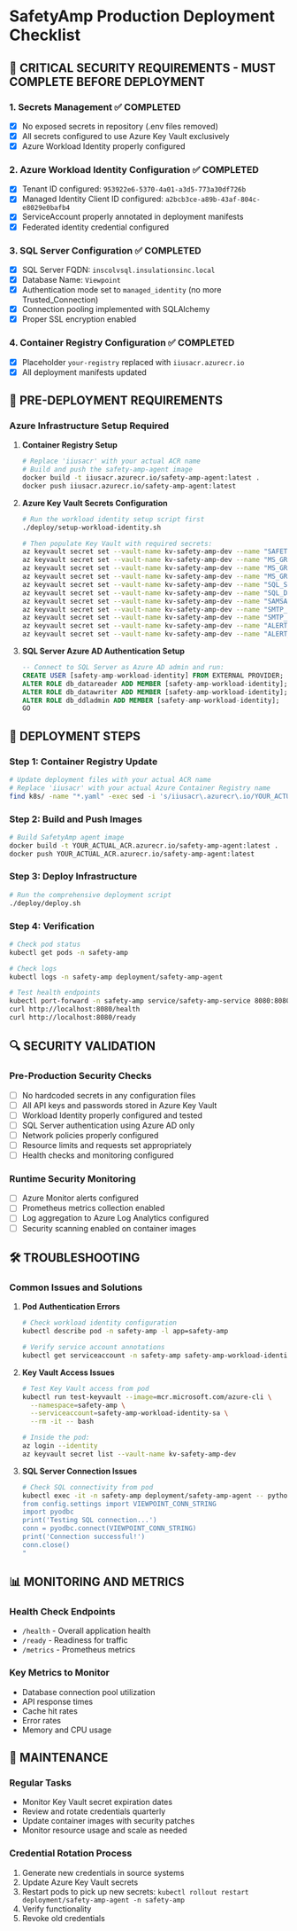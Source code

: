 # SafetyAmp Production Deployment Checklist

## 🔴 CRITICAL SECURITY REQUIREMENTS - MUST COMPLETE BEFORE DEPLOYMENT

### 1. Secrets Management ✅ COMPLETED
- [x] No exposed secrets in repository (.env files removed)
- [x] All secrets configured to use Azure Key Vault exclusively
- [x] Azure Workload Identity properly configured

### 2. Azure Workload Identity Configuration ✅ COMPLETED
- [x] Tenant ID configured: `953922e6-5370-4a01-a3d5-773a30df726b`
- [x] Managed Identity Client ID configured: `a2bcb3ce-a89b-43af-804c-e8029e0bafb4`
- [x] ServiceAccount properly annotated in deployment manifests
- [x] Federated identity credential configured

### 3. SQL Server Configuration ✅ COMPLETED
- [x] SQL Server FQDN: `inscolvsql.insulationsinc.local`
- [x] Database Name: `Viewpoint`
- [x] Authentication mode set to `managed_identity` (no more Trusted_Connection)
- [x] Connection pooling implemented with SQLAlchemy
- [x] Proper SSL encryption enabled

### 4. Container Registry Configuration ✅ COMPLETED
- [x] Placeholder `your-registry` replaced with `iiusacr.azurecr.io`
- [x] All deployment manifests updated

## 🚨 PRE-DEPLOYMENT REQUIREMENTS

### Azure Infrastructure Setup Required

1. **Container Registry Setup**
   ```bash
   # Replace 'iiusacr' with your actual ACR name
   # Build and push the safety-amp-agent image
   docker build -t iiusacr.azurecr.io/safety-amp-agent:latest .
   docker push iiusacr.azurecr.io/safety-amp-agent:latest
   ```

2. **Azure Key Vault Secrets Configuration**
   ```bash
   # Run the workload identity setup script first
   ./deploy/setup-workload-identity.sh
   
   # Then populate Key Vault with required secrets:
   az keyvault secret set --vault-name kv-safety-amp-dev --name "SAFETYAMP_TOKEN" --value "YOUR_ACTUAL_TOKEN"
   az keyvault secret set --vault-name kv-safety-amp-dev --name "MS_GRAPH_CLIENT_SECRET" --value "YOUR_ACTUAL_SECRET"
   az keyvault secret set --vault-name kv-safety-amp-dev --name "MS_GRAPH_CLIENT_ID" --value "YOUR_CLIENT_ID"
   az keyvault secret set --vault-name kv-safety-amp-dev --name "MS_GRAPH_TENANT_ID" --value "953922e6-5370-4a01-a3d5-773a30df726b"
   az keyvault secret set --vault-name kv-safety-amp-dev --name "SQL_SERVER" --value "inscolvsql.insulationsinc.local"
   az keyvault secret set --vault-name kv-safety-amp-dev --name "SQL_DATABASE" --value "Viewpoint"
   az keyvault secret set --vault-name kv-safety-amp-dev --name "SAMSARA_API_KEY" --value "YOUR_SAMSARA_KEY"
   az keyvault secret set --vault-name kv-safety-amp-dev --name "SMTP_USERNAME" --value "YOUR_SMTP_USER"
   az keyvault secret set --vault-name kv-safety-amp-dev --name "SMTP_PASSWORD" --value "YOUR_SMTP_PASSWORD"
   az keyvault secret set --vault-name kv-safety-amp-dev --name "ALERT_EMAIL_FROM" --value "YOUR_FROM_EMAIL"
   az keyvault secret set --vault-name kv-safety-amp-dev --name "ALERT_EMAIL_TO" --value "YOUR_TO_EMAIL"
   ```

3. **SQL Server Azure AD Authentication Setup**
   ```sql
   -- Connect to SQL Server as Azure AD admin and run:
   CREATE USER [safety-amp-workload-identity] FROM EXTERNAL PROVIDER;
   ALTER ROLE db_datareader ADD MEMBER [safety-amp-workload-identity];
   ALTER ROLE db_datawriter ADD MEMBER [safety-amp-workload-identity];
   ALTER ROLE db_ddladmin ADD MEMBER [safety-amp-workload-identity];
   GO
   ```

## 🚀 DEPLOYMENT STEPS

### Step 1: Container Registry Update
```bash
# Update deployment files with your actual ACR name
# Replace 'iiusacr' with your actual Azure Container Registry name
find k8s/ -name "*.yaml" -exec sed -i 's/iiusacr\.azurecr\.io/YOUR_ACTUAL_ACR.azurecr.io/g' {} \;
```

### Step 2: Build and Push Images
```bash
# Build SafetyAmp agent image
docker build -t YOUR_ACTUAL_ACR.azurecr.io/safety-amp-agent:latest .
docker push YOUR_ACTUAL_ACR.azurecr.io/safety-amp-agent:latest
```

### Step 3: Deploy Infrastructure
```bash
# Run the comprehensive deployment script
./deploy/deploy.sh
```

### Step 4: Verification
```bash
# Check pod status
kubectl get pods -n safety-amp

# Check logs
kubectl logs -n safety-amp deployment/safety-amp-agent

# Test health endpoints
kubectl port-forward -n safety-amp service/safety-amp-service 8080:8080
curl http://localhost:8080/health
curl http://localhost:8080/ready
```

## 🔍 SECURITY VALIDATION

### Pre-Production Security Checks
- [ ] No hardcoded secrets in any configuration files
- [ ] All API keys and passwords stored in Azure Key Vault
- [ ] Workload Identity properly configured and tested
- [ ] SQL Server authentication using Azure AD only
- [ ] Network policies properly configured
- [ ] Resource limits and requests set appropriately
- [ ] Health checks and monitoring configured

### Runtime Security Monitoring
- [ ] Azure Monitor alerts configured
- [ ] Prometheus metrics collection enabled
- [ ] Log aggregation to Azure Log Analytics configured
- [ ] Security scanning enabled on container images

## 🛠 TROUBLESHOOTING

### Common Issues and Solutions

1. **Pod Authentication Errors**
   ```bash
   # Check workload identity configuration
   kubectl describe pod -n safety-amp -l app=safety-amp
   
   # Verify service account annotations
   kubectl get serviceaccount -n safety-amp safety-amp-workload-identity-sa -o yaml
   ```

2. **Key Vault Access Issues**
   ```bash
   # Test Key Vault access from pod
   kubectl run test-keyvault --image=mcr.microsoft.com/azure-cli \
     --namespace=safety-amp \
     --serviceaccount=safety-amp-workload-identity-sa \
     --rm -it -- bash
   
   # Inside the pod:
   az login --identity
   az keyvault secret list --vault-name kv-safety-amp-dev
   ```

3. **SQL Server Connection Issues**
   ```bash
   # Check SQL connectivity from pod
   kubectl exec -it -n safety-amp deployment/safety-amp-agent -- python -c "
   from config.settings import VIEWPOINT_CONN_STRING
   import pyodbc
   print('Testing SQL connection...')
   conn = pyodbc.connect(VIEWPOINT_CONN_STRING)
   print('Connection successful!')
   conn.close()
   "
   ```

## 📊 MONITORING AND METRICS

### Health Check Endpoints
- `/health` - Overall application health
- `/ready` - Readiness for traffic
- `/metrics` - Prometheus metrics

### Key Metrics to Monitor
- Database connection pool utilization
- API response times
- Cache hit rates
- Error rates
- Memory and CPU usage

## 🔄 MAINTENANCE

### Regular Tasks
- Monitor Key Vault secret expiration dates
- Review and rotate credentials quarterly
- Update container images with security patches
- Monitor resource usage and scale as needed

### Credential Rotation Process
1. Generate new credentials in source systems
2. Update Azure Key Vault secrets
3. Restart pods to pick up new secrets: `kubectl rollout restart deployment/safety-amp-agent -n safety-amp`
4. Verify functionality
5. Revoke old credentials